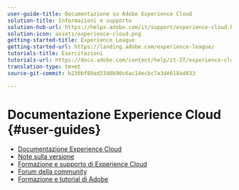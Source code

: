 ```yaml
---
user-guide-title: Documentazione su Adobe Experience Cloud
solution-title: Informazioni e supporto
solution-hub-url: https://helpx.adobe.com/it/support/experience-cloud.html
solution-icon: assets/experience-cloud.png
getting-started-title: Experience League
getting-started-url: https://landing.adobe.com/experience-league/
tutorials-title: Esercitazioni
tutorials-url: https://docs.adobe.com/content/help/it-IT/experience-cloud/tutorials/home.html
translation-type: tm+mt
source-git-commit: b230bf80ad3340b90c6ac14ecbc7a3de618ad433

---
```



# Documentazione Experience Cloud {#user-guides}

+ [Documentazione Experience Cloud](home.md)
+ [Note sulla versione](https://docs.adobe.com/content/help/it-IT/release-notes/experience-cloud/current.html)
+ [Formazione e supporto di Experience Cloud](https://helpx.adobe.com/it/support/experience-cloud.html)
+ [Forum della community](https://forums.adobe.com/community/experience-cloud/)
+ [Formazione e tutorial di Adobe](https://helpx.adobe.com/it/learning.html?promoid=KAUDK)

<!--
+ [About Moving to Experience League](/help/landing-user-guides/experience-league-preview.md)
-->